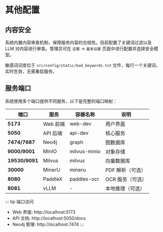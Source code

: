 # 其他配置

## 内容安全

系统内置内容审查机制，保障服务内容的合规性。目前配置了关键词过滤以及 LLM 对内容进行审查。管理员可在 `设置` → `基本设置` 页面中进行配置并选择安全模型。

敏感词词库位于 `src/config/static/bad_keywords.txt` 文件，每行一个关键词，实时生效，无需重启服务。

## 服务端口

系统使用多个端口提供不同服务，以下是完整的端口映射：

| 端口 | 服务 | 容器名称 | 说明 |
|------|------|----------|------|
| **5173** | Web 前端 | web-dev | 用户界面 |
| **5050** | API 后端 | api-dev | 核心服务 |
| **7474/7687** | Neo4j | graph | 图数据库 |
| **9000/9001** | MinIO | milvus-minio | 对象存储 |
| **19530/9091** | Milvus | milvus | 向量数据库 |
| **30000** | MinerU | mineru | PDF 解析（可选）|
| **8080** | PaddleX | paddlex-ocr | OCR 服务（可选）|
| **8081** | vLLM | - | 本地推理（可选）|

::: tip 端口访问
- Web 界面: http://localhost:5173
- API 文档: http://localhost:5050/docs
- Neo4j 管理: http://localhost:7474
:::

